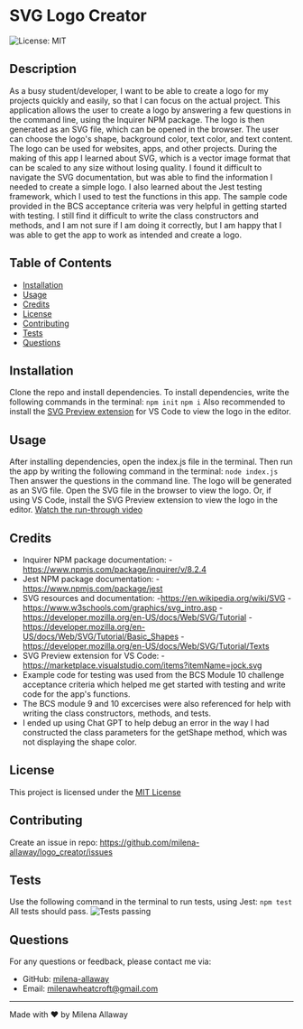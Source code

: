 # SVG Logo Creator
![License: MIT](https://img.shields.io/badge/License-MIT-yellow.svg)

## Description
As a busy student/developer, I want to be able to create a logo for my projects quickly and easily, so that I can focus on the actual project. This application allows the user to create a logo by answering a few questions in the command line, using the Inquirer NPM package. The logo is then generated as an SVG file, which can be opened in the browser. The user can choose the logo's shape, background color, text color, and text content. The logo can be used for websites, apps, and other projects.
During the making of this app I learned about SVG, which is a vector image format that can be scaled to any size without losing quality. I found it difficult to navigate the SVG documentation, but was able to find the information I needed to create a simple logo.
I also learned about the Jest testing framework, which I used to test the functions in this app. The sample code provided in the BCS acceptance criteria was very helpful in getting started with testing.
I still find it difficult to write the class constructors and methods, and I am not sure if I am doing it correctly, but I am happy that I was able to get the app to work as intended and create a logo.


## Table of Contents

- [Installation](#Installation)
- [Usage](#Usage)
- [Credits](#Credits)
- [License](#License)
- [Contributing](#Contributing)
- [Tests](#Tests)
- [Questions](#Questions)


## Installation
Clone the repo and install dependencies. To install dependencies, write the following commands in the terminal:
```npm init``` ```npm i```
Also recommended to install the [SVG Preview extension](https://marketplace.visualstudio.com/items?itemName=jock.svg) for VS Code to view the logo in the editor.

## Usage
After installing dependencies, open the index.js file in the terminal. Then run the app by writing the following command in the terminal:
```node index.js```
Then answer the questions in the command line. The logo will be generated as an SVG file. Open the SVG file in the browser to view the logo. Or, if using VS Code, install the SVG Preview extension to view the logo in the editor.
[Watch the run-through video]()

## Credits
- Inquirer NPM package documentation: 
  -https://www.npmjs.com/package/inquirer/v/8.2.4
- Jest NPM package documentation: 
  -https://www.npmjs.com/package/jest
- SVG resources and documentation:
  -https://en.wikipedia.org/wiki/SVG
  -https://www.w3schools.com/graphics/svg_intro.asp
  -https://developer.mozilla.org/en-US/docs/Web/SVG/Tutorial
  -https://developer.mozilla.org/en-US/docs/Web/SVG/Tutorial/Basic_Shapes
  -https://developer.mozilla.org/en-US/docs/Web/SVG/Tutorial/Texts
- SVG Preview extension for VS Code: 
  -https://marketplace.visualstudio.com/items?itemName=jock.svg
- Example code for testing was used from the BCS Module 10 challenge acceptance criteria which helped me get started with testing and write code for the app's functions. 
- The BCS module 9 and 10 excercises were also referenced for help with writing the class constructors, methods, and tests.
- I ended up using Chat GPT to help debug an error in the way I had constructed the class parameters for the getShape method, which was not displaying the shape color.


## License
  This project is licensed under the [MIT License](https://opensource.org/licenses/MIT)

## Contributing
Create an issue in repo: https://github.com/milena-allaway/logo_creator/issues

## Tests
Use the following command in the terminal to run tests, using Jest:
```npm test```
All tests should pass.
![Tests passing](./assets/testScreenshot.png)

## Questions
For any questions or feedback, please contact me via:
- GitHub: [milena-allaway](https://github.com/milena-allaway)
- Email: [milenawheatcroft@gmail.com](mailto:milenawheatcroft@gmail.com)

***

Made with ❤️ by Milena Allaway
